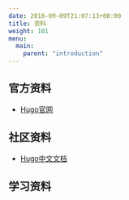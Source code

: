 ```yaml
---
date: 2018-09-09T21:07:13+08:00
title: 资料
weight: 101
menu:
  main:
    parent: "introduction"
---
```


## 官方资料

- [Hugo官网](http://gohugo.io/)

## 社区资料

- [Hugo中文文档](http://gohugo.org/)

## 学习资料



